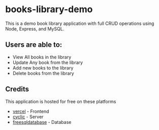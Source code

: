 # books-library-demo

This is a demo book library application with full CRUD operations using Node, Express, and MySQL.

## Users are able to:
 - View All books in the library
 - Update Any book from the library
 - Add new books to the library
 - Delete books from the library
 
 ## Credits
 This application is hosted for free on these platforms
 - [vercel](https://vercel.com/) - Frontend
 - [cyclic](https://cyclic.sh/) - Server
 - [freesqldatabase](https://freesqldatabase.com/) - Database
